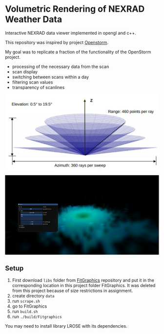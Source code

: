 # Volumetric Rendering of NEXRAD Weather Data

Interactive NEXRAD data viewer implemented in opengl and c++.

This repository was inspired by project [Openstorm](https://www.youtube.com/watch?v=RC86Mf1O0jo&ab_channel=JordanSchlick).

My goal was to replicate a fraction of the functionality of the OpenStorm project.
- processing of the necessary data from the scan
- scan display
- switching between scans within a day
- filtering scan values
- transparency of scanlines

![image](doc/nexrad.png)

![image](doc/render.png)

## Setup
1. First download `libs` folder from [FitGraphics](https://git.fit.vutbr.cz/imilet/FitGraphics) repository and put it in the corresponding location in this project folder FitGraphics. It was deleted from this project because of size restrictions in assignment.
2. create directory `data`
3. run `scrape.sh`
4. go to FitGraphics
5. run `build.sh`
6. run `./build/Fitgraphics`

You may need to install library LROSE with its dependencies.